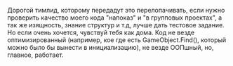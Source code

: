 Дорогой тимлид, которому передадут это перелопачивать, если нужно проверить качество моего кода "напоказ" и "в групповых проектах",
а так же изящность, знание структур и т.д, лучше дать тестовое задание. Но если очень хочется, чувствуй тебя как дома.
Код не везде оптимизированный (например, кое где есть GameObject.Find(), который можно было бы вынести в инициализацию), не везде ООПшный, но, главное, работает.
